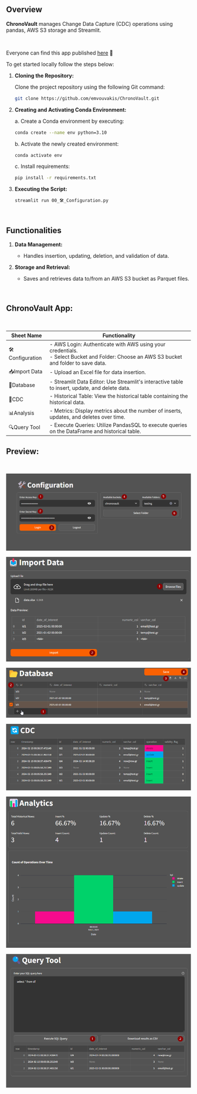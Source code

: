 ## Overview

**ChronoVault** manages Change Data Capture (CDC) operations using pandas, AWS S3 storage and Streamlit.

<br/>

Everyone can find this app published [here](https://chronovault.streamlit.app/) 🚀  

To get started locally follow the steps below:



1. **Cloning the Repository:**

    Clone the project repository using the following Git command:

    ```bash
    git clone https://github.com/emvouvakis/ChronoVault.git
    ```

2. **Creating and Activating Conda Environment:**

    a. Create a Conda environment by executing:

    ```bash
    conda create --name env python=3.10
    ```

    b. Activate the newly created environment:

    ```bash
    conda activate env
    ```

    c. Install requirements:

    ```bash
    pip install -r requirements.txt
    ```

3. **Executing the Script:**

    ```bash
    streamlit run 00_🛠️_Configuration.py
    ```

<br/>


## Functionalities

1. **Data Management:**
   - Handles insertion, updating, deletion, and validation of data.

2. **Storage and Retrieval:**
   - Saves and retrieves data to/from an AWS S3 bucket as Parquet files.

<br/>


## ChronoVault App:


<br/>

| Sheet Name       | Functionality                                               |
|------------------|-------------------------------------------------------------|
|🛠️Configuration| - AWS Login: Authenticate with AWS using your credentials.<br> - Select Bucket and Folder: Choose an AWS S3 bucket and folder to save data.|
|📥Import Data| - Upload an Excel file for data insertion.|
|📂Database| - Streamlit Data Editor: Use Streamlit's interactive table to insert, update, and delete data.  |
|🔄CDC| - Historical Table: View the historical table containing the historical data.  |
|📊Analysis| - Metrics: Display metrics about the number of inserts, updates, and deletes over time.   |
|🔍Query Tool| - Execute Queries: Utilize PandasSQL to execute queries on the DataFrame and historical table.  |


## Preview:

<br/>

![image](https://github.com/emvouvakis/ChronoVault/blob/main/assets/images/configuration.png?raw=true)

![image](https://github.com/emvouvakis/ChronoVault/blob/main/assets/images/import.png?raw=true)

![image](https://github.com/emvouvakis/ChronoVault/blob/main/assets/images/database.png?raw=true)

![image](https://github.com/emvouvakis/ChronoVault/blob/main/assets/images/cdc.png?raw=true)

![image](https://github.com/emvouvakis/ChronoVault/blob/main/assets/images/analytics.png?raw=true)

![image](https://github.com/emvouvakis/ChronoVault/blob/main/assets/images/query.png?raw=true)


